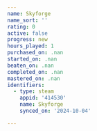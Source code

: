 ```yaml
---
name: Skyforge
name_sort: ''
rating: 0
active: false
progress: new
hours_played: 1
purchased_on: .nan
started_on: .nan
beaten_on: .nan
completed_on: .nan
mastered_on: .nan
identifiers:
  - type: steam
    appid: '414530'
    name: Skyforge
    synced_on: '2024-10-04'

---
```

